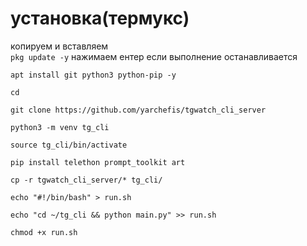 # установка(термукс)
копируем и вставляем    
```pkg update -y``` нажимаем ентер если выполнение останавливается    

```apt install git python3 python-pip -y```    

```cd```    

```git clone https://github.com/yarchefis/tgwatch_cli_server```    

```python3 -m venv tg_cli```    

```source tg_cli/bin/activate```    

```pip install telethon prompt_toolkit art```    

```cp -r tgwatch_cli_server/* tg_cli/```    

```echo "#!/bin/bash" > run.sh```    

```echo "cd ~/tg_cli && python main.py" >> run.sh```    

```chmod +x run.sh```
